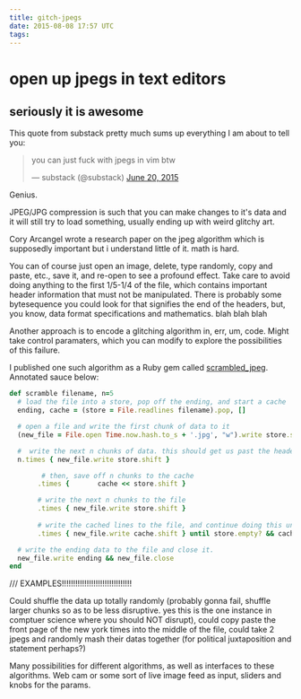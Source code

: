 ```yaml
---
title: gitch-jpegs
date: 2015-08-08 17:57 UTC
tags:
---
```


# open up jpegs in text editors
## seriously it is awesome

This quote from substack pretty much sums up everything I am about to tell you:

<blockquote class="twitter-tweet" lang="en"><p lang="en" dir="ltr">you can just fuck with jpegs in vim btw</p>&mdash; substack (@substack) <a href="https://twitter.com/substack/status/612136577737756672">June 20, 2015</a></blockquote>
<script async src="//platform.twitter.com/widgets.js" charset="utf-8"></script>

Genius.

JPEG/JPG compression is such that you can make changes to it's data and it will still try to load something, usually ending up with weird glitchy art.

Cory Arcangel wrote a research paper on the jpeg algorithm which is supposedly important but i understand little of it. math is hard.

You can of course just open an image, delete, type randomly, copy and paste, etc., save it, and re-open to see a profound effect. Take care to avoid doing anything to the first 1/5-1/4 of the file, which contains important header information that must not be manipulated.  There is probably some bytesequence you could look for that signifies the end of the headers, but, you know, data format specifications and mathematics. blah blah blah

Another approach is to encode a glitching algorithm in, err, um, code. Might take control paramaters, which you can modify to explore the possibilities of this failure. 

I published one such algorithm as a Ruby gem called [scrambled_jpeg](https://github.com/coleww/scrambled_jpeg). Annotated sauce below:

```ruby
def scramble filename, n=5
  # load the file into a store, pop off the ending, and start a cache
  ending, cache = (store = File.readlines filename).pop, []

  # open a file and write the first chunk of data to it
  (new_file = File.open Time.now.hash.to_s + '.jpg', "w").write store.shift

  #  write the next n chunks of data. this should get us past the headers (hopefully)
  n.times { new_file.write store.shift }

        # then, save off n chunks to the cache
       .times {       cache << store.shift }

       # write the next n chunks to the file
       .times { new_file.write store.shift }
  
       # write the cached lines to the file, and continue doing this until the store and cache are empty
       .times { new_file.write cache.shift } until store.empty? && cache.empty?

  # write the ending data to the file and close it.
  new_file.write ending && new_file.close
end
```


/// EXAMPLES!!!!!!!!!!!!!!!!!!!!!!!!!!!!!!!




Could shuffle the data up totally randomly (probably gonna fail, shuffle larger chunks so as to be less disruptive. yes this is the one instance in comptuer science where you should NOT disrupt), 
could copy paste the front page of the new york times into the middle of the file, 
could take 2 jpegs and randomly mash their datas together (for political juxtaposition and statement perhaps?)

Many possibilities for different algorithms, as well as interfaces to these algorithms. Web cam or some sort of live image feed as input, sliders and knobs for the params. 





